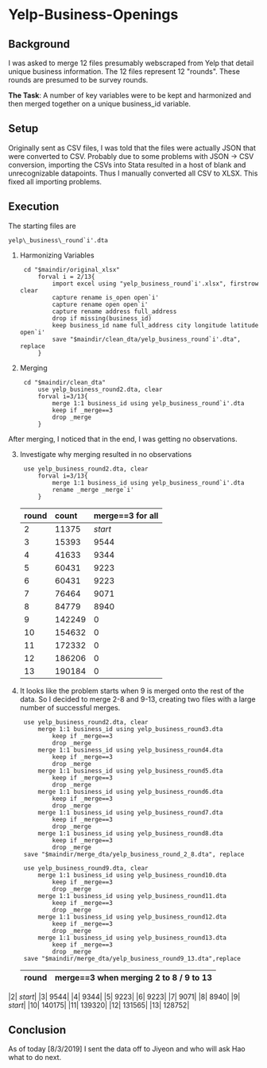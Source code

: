 # Yelp-Business-Openings
## Background
I was asked to merge 12 files presumably webscraped from Yelp that detail unique business information. The 12 files represent 12 "rounds". These rounds are presumed to be survey rounds.

**The Task**: A number of key variables were to be kept and harmonized and then merged together on a unique business_id variable.

## Setup
Originally sent as CSV files, I was told that the files were actually JSON that were converted to CSV. Probably due to some problems with JSON -> CSV conversion, importing the CSVs into Stata resulted in a host of blank and unrecognizable datapoints. Thus I manually converted all CSV to XLSX. This fixed all importing problems.

## Execution
The starting files are

	yelp\_business\_round`i'.dta
		
1. Harmonizing Variables

		cd "$maindir/original_xlsx"
			forval i = 2/13{
				import excel using "yelp_business_round`i'.xlsx", firstrow clear
				capture rename is_open open`i'
				capture rename open open`i'
				capture rename address full_address
				drop if missing(business_id)
				keep business_id name full_address city longitude latitude open`i'
				save "$maindir/clean_dta/yelp_business_round`i'.dta", replace
			}
			
2. Merging 

		cd "$maindir/clean_dta"
			use yelp_business_round2.dta, clear
			forval i=3/13{
				merge 1:1 business_id using yelp_business_round`i'.dta
				keep if _merge==3
				drop _merge
			}
After merging, I noticed that in the end, I was getting no observations.

3. Investigate why merging resulted in no observations
 
		use yelp_business_round2.dta, clear
			forval i=3/13{
				merge 1:1 business_id using yelp_business_round`i'.dta
				rename _merge _merge`i'
			}

	|round	|count|merge==3 for all|
	|:---|:----|:-----|
	|2|	11375|	 *start*   |
	|3|	15393|	9544|
	|4|	41633|	9344|
	|5|	60431|	9223|
	|6|	60431|	9223|
	|7|	76464|	9071|
	|8|	84779|	8940|
	|9|142249|	0|
	|10|	154632|	0|
	|11|	172332|	0|
	|12|	186206|	0|
	|13|	190184|	0|

4. It looks like the problem starts when 9 is merged onto the rest of the data. So I decided to merge 2-8 and 9-13, creating two files with a large number of successful merges.

		use yelp_business_round2.dta, clear
			merge 1:1 business_id using yelp_business_round3.dta
				keep if _merge==3
				drop _merge
			merge 1:1 business_id using yelp_business_round4.dta
				keep if _merge==3
				drop _merge
			merge 1:1 business_id using yelp_business_round5.dta
				keep if _merge==3
				drop _merge
			merge 1:1 business_id using yelp_business_round6.dta
				keep if _merge==3
				drop _merge
			merge 1:1 business_id using yelp_business_round7.dta
				keep if _merge==3
				drop _merge
			merge 1:1 business_id using yelp_business_round8.dta
				keep if _merge==3
				drop _merge
		save "$maindir/merge_dta/yelp_business_round_2_8.dta", replace
		
		use yelp_business_round9.dta, clear
			merge 1:1 business_id using yelp_business_round10.dta
				keep if _merge==3
				drop _merge
			merge 1:1 business_id using yelp_business_round11.dta
				keep if _merge==3
				drop _merge
			merge 1:1 business_id using yelp_business_round12.dta
				keep if _merge==3
				drop _merge
			merge 1:1 business_id using yelp_business_round13.dta
				keep if _merge==3
				drop _merge
		save "$maindir/merge_dta/yelp_business_round9_13.dta",replace

	|round	|merge==3 when merging 2 to 8 / 9 to 13|
	|:---|:---|
|2|	*start*|
|3|	9544|
|4|	9344|
|5|	9223|
|6|	9223|
|7|	9071|
|8|	8940|
|9|	*start*|
|10|	140175|
|11|	139320|
|12|	131565|
|13|	128752|

## Conclusion
As of today [8/3/2019] I sent the data off to Jiyeon and who will ask Hao what to do next. 
